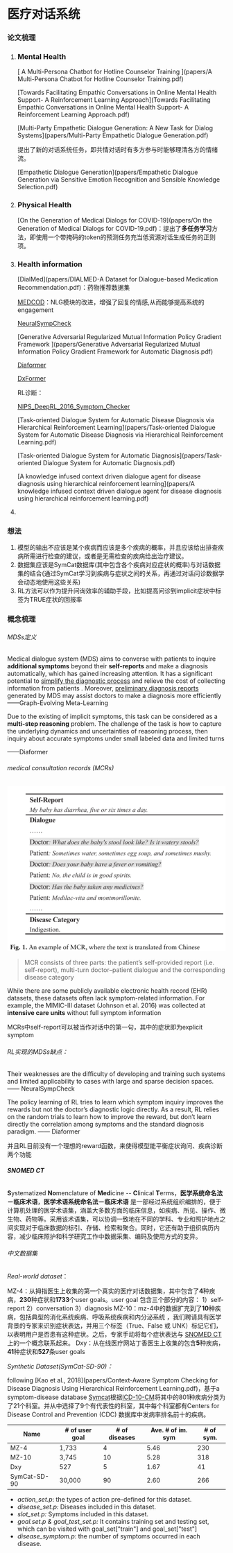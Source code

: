 # 医疗对话系统

### 论文梳理

1. ### Mental Health

   [ A Multi-Persona Chatbot for Hotline Counselor Training  ](papers/A Multi-Persona Chatbot for Hotline Counselor Training.pdf)

   [Towards Facilitating Empathic Conversations in Online Mental Health Support- A Reinforcement Learning Approach](Towards Facilitating Empathic Conversations in Online Mental Health Support- A Reinforcement Learning Approach.pdf)

   [Multi-Party Empathetic Dialogue Generation: A New Task for Dialog Systems](papers/Multi-Party Empathetic Dialogue Generation.pdf)

   提出了新的对话系统任务，即共情对话时有多方参与时能够理清各方的情绪流。

   [Empathetic Dialogue Generation](papers/Empathetic Dialogue Generation via Sensitive Emotion Recognition and Sensible Knowledge Selection.pdf)

2. ### Physical Health

   [On the Generation of Medical Dialogs for COVID-19](papers/On the Generation of Medical Dialogs for COVID-19.pdf)：提出了**多任务学习**方法，即使用一个带掩码的token的预测任务充当低资源对话生成任务的正则项。

3. ### Health information

   [DialMed](papers/DIALMED-A Dataset for Dialogue-based Medication Recommendation.pdf)：药物推荐数据集

   [MEDCOD](papers/MEDCOD.pdf)：NLG模块的改进，增强了回复的情感,从而能够提高系统的engagement

   [NeuralSympCheck](papers/NeuralSympCheck.pdf)

   [Generative Adversarial Regularized Mutual Information Policy Gradient Framework ](papers/Generative Adversarial Regularized Mutual Information Policy Gradient Framework for Automatic Diagnosis.pdf)

   [Diaformer](papers/Diaformer.pdf)

   [DxFormer](papers/DxFormer.pdf)

   RL诊断：

   [NIPS_DeepRL_2016_Symptom_Checker](papers/NIPS_DeepRL_2016_Symptom_Checker.pdf)

   [Task-oriented Dialogue System for Automatic Disease Diagnosis via Hierarchical Reinforcement Learning](papers/Task-oriented Dialogue System for Automatic Disease Diagnosis via Hierarchical Reinforcement Learning.pdf)

   [Task-oriented Dialogue System for Automatic Diagnosis](papers/Task-oriented Dialogue System for Automatic Diagnosis.pdf)

   [A knowledge infused context driven dialogue agent for disease diagnosis using hierarchical reinforcement learning](papers/A knowledge infused context driven dialogue agent for disease diagnosis using hierarchical reinforcement learning.pdf)

4. 

### 想法

1. 模型的输出不应该是某个疾病而应该是多个疾病的概率，并且应该给出排查疾病所需进行检查的建议，或者是无需检查的疾病给出治疗建议。
2. 数据集应该是SymCat数据库(其中包含各个疾病对应症状的概率)与对话数据集的结合(通过SymCat学习到疾病与症状之间的关系，再通过对话问诊数据学会动态地使用这些关系)
3. RL方法可以作为提升问询效率的辅助手段，比如提高问诊到implicit症状中标签为TRUE症状的回报率

### 概念梳理

###### MDSs定义

Medical dialogue system (MDS) aims to converse with patients to inquire **additional symptoms** beyond their **self-reports** and make a diagnosis automatically, which has gained increasing attention. It has a significant potential to <u>simplify the diagnostic process</u> and relieve the cost of collecting information from patients . Moreover, <u>preliminary diagnosis reports</u> generated by MDS may assist doctors to make a diagnosis more efficiently——Graph-Evolving Meta-Learning

Due to the existing of implicit symptoms, this task can be considered as a **multi-step reasoning** problem. The challenge of the task is how to capture the underlying dynamics and uncertainties of reasoning process, then inquiry about accurate symptoms under small labeled data and limited turns

——Diaformer

###### medical consultation records (MCRs)

![1677400479166](医疗对话系统.assets/1677400479166.png)

>MCR consists of three parts: the patient’s self-provided report (i.e. self-report), multi-turn doctor–patient dialogue and the corresponding disease category

While there are some publicly available electronic health record (EHR) datasets, these datasets often lack symptom-related information. For example, the MIMIC-III dataset (Johnson et al. 2016) was collected at **intensive care units** without full symptom information

MCRs中self-report可以被当作对话中的第一句，其中的症状即为explicit symptom

###### RL实现的MDSs缺点：

Their weaknesses are the difficulty of developing and training such systems and limited applicability to cases with large and sparse decision spaces. —— NeuralSympCheck

The policy learning of RL tries to learn which symptom inquiry improves the rewards but not the doctor’s diagnostic logic directly. As a result, RL relies on the random trials to learn how to improve the reward, but don’t learn directly the correlation among symptoms and the standard diagnosis paradigm. —— Diaformer

并且RL目前没有一个理想的reward函数，来使得模型能平衡症状询问、疾病诊断两个功能

######  **SNOMED CT** 

**S**ystematized **No**menclature of **Med**icine -- **C**linical **T**erms，**医学系统命名法－临床术语**，**医学术语系统命名法－临床术语** 是一部经过系统组织编排的，便于计算机处理的医学术语集，涵盖大多数方面的临床信息，如疾病、所见、操作、微生物、药物等。采用该术语集，可以协调一致地在不同的学科、专业和照护地点之间实现对于临床数据的标引、存储、检索和聚合。同时，它还有助于组织病历内容，减少临床照护和科学研究工作中数据采集、编码及使用方式的变异。

###### 中文数据集

*Real-world dataset*：

MZ-4：从拇指医生上收集的第一个真实的医疗对话数据集，其中包含了**4**种疾病，**230**种症状和**1733**个user goals。user goal 包含三个部分的内容：
1）self-report 2）conversation 3）diagnosis
MZ-10：mz-4中的数据扩充到了**10**种疾病，包括典型的消化系统疾病、呼吸系统疾病和内分泌系统 ，我们聘请具有医学背景的专家来识别症状表达，并用三个标签（True、False 或 UNK）标记它们，以表明用户是否患有这种症状。之后，专家手动将每个症状表达与 [SNOMED CT](https://www.snomed.org/?lang=zh)上的一个概念联系起来。 
Dxy：从在线医疗网站丁香医生上收集的包含**5**种疾病，**41**种症状和**527**条user goals

*Synthetic Dataset(SymCat-SD-90)：*

following [Kao et al., 2018](papers/Context-Aware Symptom Checking for Disease Diagnosis Using Hierarchical Reinforcement Learning.pdf)，基于a symptom-disease database [Symcat](www.symcat.com)根据[ICD-10-CM](https://www.cdc.gov/nchs/icd/)将其中的801种疾病分类为了21个科室。并从中选择了9个有代表性的科室，其中每个科室都有Centers for Disease Control and Prevention (CDC) 数据库中发病率排名前十的疾病。

| Name         | # of user goal | # of diseases | Ave. # of im. sym | # of sym. |
| ------------ | -------------- | ------------- | ----------------- | --------- |
| MZ-4         | 1,733          | 4             | 5.46              | 230       |
| MZ-10        | 3,745          | 10            | 5.28              | 318       |
| Dxy          | 527            | 5             | 1.67              | 41        |
| SymCat-SD-90 | 30,000         | 90            | 2.60              | 266       |

- *action_set.p*: the types of action pre-defined for this dataset.
- *disease_set.p:* Diseases included in this dataset.
- *slot_set.p:* Symptoms included in this dataset.
- *goal.set.p & goal_test_set.p:* It contains training set and testing set, which can be visited with goal_set["train"] and goal_set["test"]
- *disease_symptom.p*: the number of symptoms occurred in each disease.